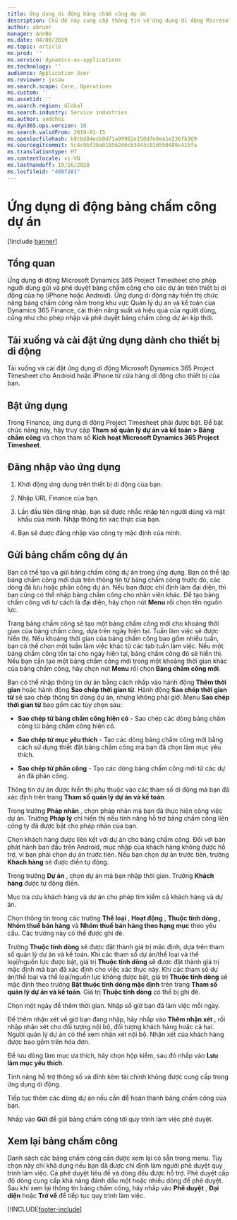 ```yaml
---
title: Ứng dụng di động bảng chấm công dự án
description: Chủ đề này cung cấp thông tin về ứng dụng di động Microsoft Dynamics 365 Project Timesheet. Ứng dụng di động Project Timesheet cho phép người dùng gửi và phê duyệt bảng chấm công cho các dự án trên thiết bị di động của họ.
author: abruer
manager: AnnBe
ms.date: 04/08/2019
ms.topic: article
ms.prod: ''
ms.service: dynamics-ax-applications
ms.technology: ''
audience: Application User
ms.reviewer: josaw
ms.search.scope: Core, Operations
ms.custom: ''
ms.assetid: ''
ms.search.region: Global
ms.search.industry: Service industries
ms.author: andchoi
ms.dyn365.ops.version: 10
ms.search.validFrom: 2019-01-15
ms.openlocfilehash: b9cbd84ecb0d71a99982e158d7e0ea1e236fb369
ms.sourcegitcommit: 5c4c9bf3ba018562d6cb3443c01d550489c415fa
ms.translationtype: HT
ms.contentlocale: vi-VN
ms.lasthandoff: 10/16/2020
ms.locfileid: "4087281"
---
```

# <a name="project-timesheet-mobile-application"></a>Ứng dụng di động bảng chấm công dự án

[!include [banner](../includes/banner.md)]

## <a name="overview"></a>Tổng quan

Ứng dụng di động Microsoft Dynamics 365 Project Timesheet cho phép người dùng gửi và phê duyệt bảng chấm công cho các dự án trên thiết bị di động của họ (iPhone hoặc Android). Ứng dụng di động này hiển thị chức năng bảng chấm công nằm trong khu vực Quản lý dự án và kế toán của Dynamics 365 Finance, cải thiện năng suất và hiệu quả của người dùng, cũng như cho phép nhập và phê duyệt bảng chấm công dự án kịp thời.

## <a name="download-and-install-the-mobile-app"></a>Tải xuống và cài đặt ứng dụng dành cho thiết bị di động

Tải xuống và cài đặt ứng dụng di động Microsoft Dynamics 365 Project Timesheet cho Android hoặc iPhone từ cửa hàng di động cho thiết bị của bạn.

## <a name="enable-the-app"></a>Bật ứng dụng 

Trong Finance, ứng dụng di động Project Timesheet phải được bật. Để bật chức năng này, hãy truy cập **Tham số quản lý dự án và kế toán \> Bảng chấm công** và chọn tham số **Kích hoạt Microsoft Dynamics 365 Project Timesheet**.

## <a name="sign-in-to-the-app"></a>Đăng nhập vào ứng dụng

1.  Khởi động ứng dụng trên thiết bị di động của bạn.

2.  Nhập URL Finance của bạn.

3.  Lần đầu tiên đăng nhập, bạn sẽ được nhắc nhập tên người dùng và mật khẩu của mình. Nhập thông tin xác thực của bạn.

4.  Bạn sẽ được đăng nhập vào công ty mặc định của mình.

## <a name="submit-a-project-timesheet"></a>Gửi bảng chấm công dự án

Bạn có thể tạo và gửi bảng chấm công dự án trong ứng dụng. Bạn có thể lập bảng chấm công mới dựa trên thông tin từ bảng chấm công trước đó, các dòng đã lưu hoặc phân công dự án. Nếu bạn được chỉ định làm đại diện, thì bạn cũng có thể nhập bảng chấm công cho nhân viên khác. Để tạo bảng chấm công với tư cách là đại diện, hãy chọn nút **Menu** rồi chọn tên nguồn lực.

Trang bảng chấm công sẽ tạo một bảng chấm công mới cho khoảng thời gian của bảng chấm công, dựa trên ngày hiện tại. Tuần làm việc sẽ được hiển thị. Nếu khoảng thời gian của bảng chấm công bao gồm nhiều tuần, bạn có thể chọn một tuần làm việc khác từ các tab tuần làm việc.
Nếu một bảng chấm công tồn tại cho ngày hiện tại, bảng chấm công đó sẽ hiển thị. Nếu bạn cần tạo một bảng chấm công mới trong một khoảng thời gian khác của bảng chấm công, hãy chọn nút **Menu** rồi chọn **Bảng chấm công mới**.

Bạn có thể nhập thông tin dự án bằng cách nhấp vào hành động **Thêm thời gian** hoặc hành động **Sao chép thời gian từ**. Hành động **Sao chép thời gian từ** sẽ sao chép thông tin dòng dự án, nhưng không phải giờ. Menu **Sao chép thời gian từ** bao gồm các tùy chọn sau:

- **Sao chép từ bảng chấm công hiện có** - Sao chép các dòng bảng chấm công từ bảng chấm công hiện có.

- **Sao chép từ mục yêu thích** - Tạo các dòng bảng chấm công mới bằng cách sử dụng thiết đặt bảng chấm công mà bạn đã chọn làm mục yêu thích.

- **Sao chép từ phân công** - Tạo các dòng bảng chấm công mới từ các dự án đã phân công.

Thông tin dự án được hiển thị phụ thuộc vào các tham số di động mà bạn đã xác định trên trang **Tham số quản lý dự án và kế toán**.

Trong trường **Pháp nhân** , chọn pháp nhân mà bạn đã thực hiện công việc dự án. Trường **Pháp lý** chỉ hiển thị nếu tính năng hỗ trợ bảng chấm công liên công ty đã được bật cho pháp nhân của bạn.

Chọn khách hàng được liên kết với dự án cho bảng chấm công. Đối với bản phát hành ban đầu trên Android, mục nhập của khách hàng không được hỗ trợ, vì bạn phải chọn dự án trước tiên. Nếu bạn chọn dự án trước tiên, trường **Khách hàng** sẽ được điền tự động.

Trong trường **Dự án** , chọn dự án mà bạn nhập thời gian. Trường **Khách hàng** được tự động điền.

Mục tra cứu khách hàng và dự án cho phép tìm kiếm cả khách hàng và dự án.

Chọn thông tin trong các trường **Thể loại** , **Hoạt động** , **Thuộc tính dòng** , **Nhóm thuế bán hàng** và **Nhóm thuế bán hàng theo hạng mục** theo yêu cầu. Các trường này có thể được ghi đè.

Trường **Thuộc tính dòng** sẽ được đặt thành giá trị mặc định, dựa trên tham số quản lý dự án và kế toán. Khi các tham số dự án/thể loại và thể loại/nguồn lực được bật, giá trị **Thuộc tính dòng** sẽ được đặt thành giá trị mặc định mà bạn đã xác định cho việc xác thực này. Khi các tham số dự án/thể loại và thể loại/nguồn lực không được bật, giá trị **Thuộc tính dòng** sẽ mặc định theo trường **Bật thuộc tính dòng mặc định** trên trang **Tham số quản lý dự án và kế toán**. Giá trị **Thuộc tính dòng** có thể bị ghi đè.

Chọn một ngày để thêm thời gian. Nhập số giờ bạn đã làm việc mỗi ngày.

Để thêm nhận xét về giờ bạn đang nhập, hãy nhấp vào **Thêm nhận xét** , rồi nhập nhận xét cho đối tượng nội bộ, đối tượng khách hàng hoặc cả hai.
Người quản lý dự án có thể xem nhận xét nội bộ. Nhận xét của khách hàng được bao gồm trên hóa đơn.

Để lưu dòng làm mục ưa thích, hãy chọn hộp kiểm, sau đó nhấp vào **Lưu làm mục yêu thích**.

Tính năng hỗ trợ thông số và đính kèm tài chính không được cung cấp trong ứng dụng di động.

Tiếp tục thêm các dòng dự án nếu cần để hoàn thành bảng chấm công của bạn.

Nhấp vào **Gửi** để gửi bảng chấm công tới quy trình làm việc phê duyệt.

## <a name="review-timesheets"></a>Xem lại bảng chấm công

Danh sách các bảng chấm công cần được xem lại có sẵn trong menu. Tùy chọn này chỉ khả dụng nếu bạn đã được chỉ định làm người phê duyệt quy trình làm việc. Cả phê duyệt tiêu đề và dòng đều được hỗ trợ. Phê duyệt cấp độ dòng cung cấp khả năng đánh dấu một hoặc nhiều dòng để phê duyệt. Sau khi xem lại thông tin bảng chấm công, hãy nhấp vào **Phê duyệt** , **Đại diện** hoặc **Trở về** để tiếp tục quy trình làm việc.


[!INCLUDE[footer-include](../includes/footer-banner.md)]
